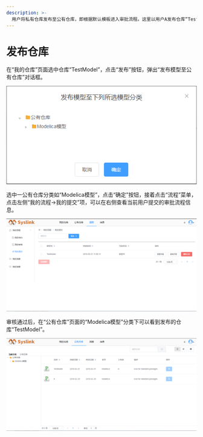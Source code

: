 ```yaml
---
description: >-
  用户将私有仓库发布至公有仓库，即根据默认模板进入审批流程。这里以用户A发布仓库“TestModel”至公有仓库为例，这里仓库“TestModel”内容为非空，否则发布失败。
---
```


# 发布仓库

在“我的仓库”页面选中仓库“TestModel”，点击“发布”按钮，弹出“发布模型至公有仓库”对话框。

![&#x201C;&#x53D1;&#x5E03;&#x6A21;&#x578B;&#x81F3;&#x4E0B;&#x5217;&#x6240;&#x9009;&#x6A21;&#x578B;&#x5206;&#x7C7B;&#x201D;](../../../../.gitbook/assets/fa-bu-cang-ku-2.png)

选中一公有仓库分类如“Modelica模型”，点击“确定”按钮，接着点击“流程”菜单，点击左侧“我的流程→我的提交”项，可以在右侧查看当前用户提交的审批流程信息。

![&#x6211;&#x7684;&#x63D0;&#x4EA4;](../../../../.gitbook/assets/fa-bu-cang-ku-3.png)

审核通过后，在“公有仓库”页面的“Modelica模型”分类下可以看到发布的仓库“TestModel”。

![&#x53D1;&#x5E03;&#x4ED3;&#x5E93;](../../../../.gitbook/assets/fa-bu-cang-ku-4.png)

